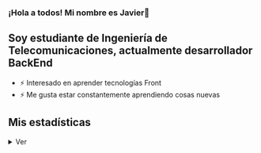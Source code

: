 ### ¡Hola a todos! Mi nombre es Javier👋

## Soy estudiante de Ingeniería de Telecomunicaciones, actualmente desarrollador BackEnd

- ⚡ Interesado en aprender tecnologías Front
- ⚡ Me gusta estar constantemente aprendiendo cosas nuevas


## Mis estadísticas 

<details>
  <summary>Ver</summary>
  
  [![Javier's GitHub stats](https://github-readme-stats.vercel.app/api?username=javierfm27)](https://github.com/javierfm27/github-readme-stats)

</details>

